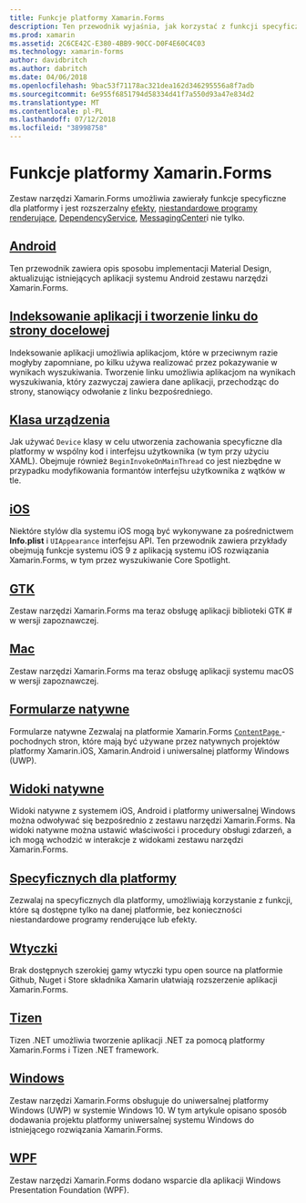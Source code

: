 ```yaml
---
title: Funkcje platformy Xamarin.Forms
description: Ten przewodnik wyjaśnia, jak korzystać z funkcji specyficznych dla platformy w aplikacjach Xamarin.Forms przy użyciu różnych metod.
ms.prod: xamarin
ms.assetid: 2C6CE42C-E380-4BB9-90CC-D0F4E60C4C03
ms.technology: xamarin-forms
author: davidbritch
ms.author: dabritch
ms.date: 04/06/2018
ms.openlocfilehash: 9bac53f71178ac321dea162d346295556a8f7adb
ms.sourcegitcommit: 6e955f6851794d58334d41f7a550d93a47e834d2
ms.translationtype: MT
ms.contentlocale: pl-PL
ms.lasthandoff: 07/12/2018
ms.locfileid: "38998758"
---
```

# <a name="xamarinforms-platform-features"></a>Funkcje platformy Xamarin.Forms

Zestaw narzędzi Xamarin.Forms umożliwia zawierały funkcje specyficzne dla platformy i jest rozszerzalny [efekty](~/xamarin-forms/app-fundamentals/effects/index.md), [niestandardowe programy renderujące](~/xamarin-forms/app-fundamentals/custom-renderer/index.md), [DependencyService](~/xamarin-forms/app-fundamentals/dependency-service/index.md), [MessagingCenter](~/xamarin-forms/app-fundamentals/messaging-center.md)i nie tylko.

## <a name="androidandroidindexmd"></a>[Android](android/index.md)

Ten przewodnik zawiera opis sposobu implementacji Material Design, aktualizując istniejących aplikacji systemu Android zestawu narzędzi Xamarin.Forms.

## <a name="application-indexing-and-deep-linkingdeep-linkingmd"></a>[Indeksowanie aplikacji i tworzenie linku do strony docelowej](deep-linking.md)

Indeksowanie aplikacji umożliwia aplikacjom, które w przeciwnym razie mogłyby zapomniane, po kilku używa realizować przez pokazywanie w wynikach wyszukiwania. Tworzenie linku umożliwia aplikacjom na wynikach wyszukiwania, który zazwyczaj zawiera dane aplikacji, przechodząc do strony, stanowiący odwołanie z linku bezpośredniego.

## <a name="device-classdevicemd"></a>[Klasa urządzenia](device.md)

Jak używać `Device` klasy w celu utworzenia zachowania specyficzne dla platformy w wspólny kod i interfejsu użytkownika (w tym przy użyciu XAML). Obejmuje również `BeginInvokeOnMainThread` co jest niezbędne w przypadku modyfikowania formantów interfejsu użytkownika z wątków w tle.

## <a name="iosiosindexmd"></a>[iOS](ios/index.md)

Niektóre stylów dla systemu iOS mogą być wykonywane za pośrednictwem **Info.plist** i `UIAppearance` interfejsu API. Ten przewodnik zawiera przykłady obejmują funkcje systemu iOS 9 z aplikacją systemu iOS rozwiązania Xamarin.Forms, w tym przez wyszukiwanie Core Spotlight.

## <a name="gtkgtkmd"></a>[GTK](gtk.md)

Zestaw narzędzi Xamarin.Forms ma teraz obsługę aplikacji biblioteki GTK # w wersji zapoznawczej.

## <a name="macmacmd"></a>[Mac](mac.md)

Zestaw narzędzi Xamarin.Forms ma teraz obsługę aplikacji systemu macOS w wersji zapoznawczej.

## <a name="native-formsnative-formsmd"></a>[Formularze natywne](native-forms.md)

Formularze natywne Zezwalaj na platformie Xamarin.Forms [ `ContentPage` ](xref:Xamarin.Forms.ContentPage)-pochodnych stron, które mają być używane przez natywnych projektów platformy Xamarin.iOS, Xamarin.Android i uniwersalnej platformy Windows (UWP).

## <a name="native-viewsnative-viewsindexmd"></a>[Widoki natywne](native-views/index.md)

Widoki natywne z systemem iOS, Android i platformy uniwersalnej Windows można odwoływać się bezpośrednio z zestawu narzędzi Xamarin.Forms. Na widoki natywne można ustawić właściwości i procedury obsługi zdarzeń, a ich mogą wchodzić w interakcje z widokami zestawu narzędzi Xamarin.Forms.

## <a name="platform-specificsplatform-specificsindexmd"></a>[Specyficznych dla platformy](platform-specifics/index.md)

Zezwalaj na specyficznych dla platformy, umożliwiają korzystanie z funkcji, które są dostępne tylko na danej platformie, bez konieczności niestandardowe programy renderujące lub efekty.

## <a name="pluginspluginsmd"></a>[Wtyczki](plugins.md)

Brak dostępnych szerokiej gamy wtyczki typu open source na platformie Github, Nuget i Store składnika Xamarin ułatwiają rozszerzenie aplikacji Xamarin.Forms.

## <a name="tizentizenmd"></a>[Tizen](tizen.md)

Tizen .NET umożliwia tworzenie aplikacji .NET za pomocą platformy Xamarin.Forms i Tizen .NET framework.

## <a name="windowswindowsindexmd"></a>[Windows](windows/index.md)

Zestaw narzędzi Xamarin.Forms obsługuje do uniwersalnej platformy Windows (UWP) w systemie Windows 10. W tym artykule opisano sposób dodawania projektu platformy uniwersalnej systemu Windows do istniejącego rozwiązania Xamarin.Forms.

## <a name="wpfwpfmd"></a>[WPF](wpf.md)

Zestaw narzędzi Xamarin.Forms dodano wsparcie dla aplikacji Windows Presentation Foundation (WPF).
